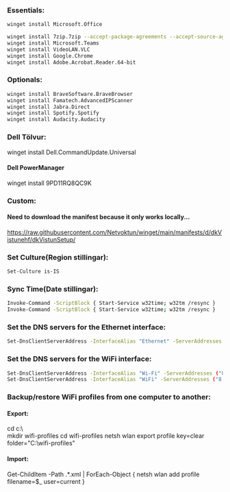 ### Essentials:  
```bash
winget install Microsoft.Office

```
```bash
winget install 7zip.7zip --accept-package-agreements --accept-source-agreements  
winget install Microsoft.Teams  
winget install VideoLAN.VLC  
winget install Google.Chrome  
winget install Adobe.Acrobat.Reader.64-bit

```

### Optionals:  
```bash
winget install BraveSoftware.BraveBrowser
winget install Famatech.AdvancedIPScanner
winget install Jabra.Direct
winget install Spotify.Spotify
winget install Audacity.Audacity

```

### Dell Tölvur:
winget install Dell.CommandUpdate.Universal
#### Dell PowerManager
winget install 9PD11RQ8QC9K

### Custom:  
#### Need to download the manifest because it only works locally...
https://raw.githubusercontent.com/Netvoktun/winget/main/manifests/d/dkVistunehf/dkVistunSetup/
  
### Set Culture(Region stillingar):
```bash
Set-Culture is-IS

```

### Sync Time(Date stillingar):
```bash
Invoke-Command -ScriptBlock { Start-Service w32time; w32tm /resync }
Invoke-Command -ScriptBlock { Start-Service w32time; w32tm /resync }

```
### Set the DNS servers for the Ethernet interface:  
```bash
Set-DnsClientServerAddress -InterfaceAlias "Ethernet" -ServerAddresses ("8.8.8.8", "8.8.4.4")

```
### Set the DNS servers for the WiFi interface:  
```bash
Set-DnsClientServerAddress -InterfaceAlias "Wi-Fi" -ServerAddresses ("8.8.8.8", "8.8.4.4")
Set-DnsClientServerAddress -InterfaceAlias "WiFi" -ServerAddresses ("8.8.8.8", "8.8.4.4")

```
### Backup/restore WiFi profiles from one computer to another:  
#### Export:  
cd c:\  
mkdir wifi-profiles
cd wifi-profiles
netsh wlan export profile key=clear folder="C:\wifi-profiles"

#### Import:  
Get-ChildItem -Path .\*.xml | ForEach-Object { netsh wlan add profile filename=$_ user=current }
  
  
